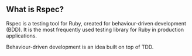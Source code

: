 ## What is Rspec?

Rspec is a testing tool for Ruby, created for behaviour-driven
development (BDD). It is the most frequently used testing library
for Ruby in production applications. 

Behaviour-driven development is an idea built on top of TDD.
